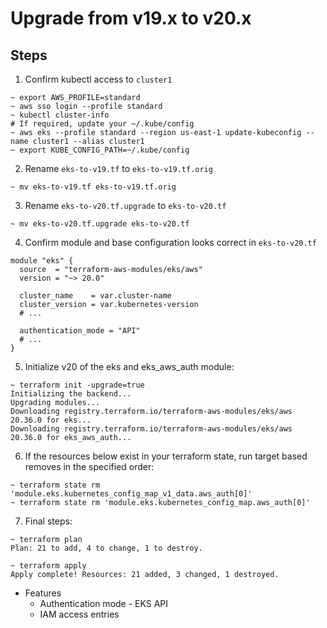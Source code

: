 # Upgrade from v19.x to v20.x

## Steps

1. Confirm kubectl access to `cluster1`

```shell
~ export AWS_PROFILE=standard
~ aws sso login --profile standard
~ kubectl cluster-info
# If required, update your ~/.kube/config
~ aws eks --profile standard --region us-east-1 update-kubeconfig --name cluster1 --alias cluster1
~ export KUBE_CONFIG_PATH=~/.kube/config
```

2. Rename `eks-to-v19.tf` to `eks-to-v19.tf.orig`

```shell
~ mv eks-to-v19.tf eks-to-v19.tf.orig
```

3. Rename `eks-to-v20.tf.upgrade` to `eks-to-v20.tf`

```shell
~ mv eks-to-v20.tf.upgrade eks-to-v20.tf
```

4. Confirm module and base configuration looks correct in `eks-to-v20.tf`

```hcl
module "eks" {
  source  = "terraform-aws-modules/eks/aws"
  version = "~> 20.0"

  cluster_name    = var.cluster-name
  cluster_version = var.kubernetes-version
  # ...
  
  authentication_mode = "API"
  # ...
}
```

5. Initialize v20 of the eks and eks_aws_auth module:

```shell
~ terraform init -upgrade=true
Initializing the backend...
Upgrading modules...
Downloading registry.terraform.io/terraform-aws-modules/eks/aws 20.36.0 for eks...
Downloading registry.terraform.io/terraform-aws-modules/eks/aws 20.36.0 for eks_aws_auth...
```

6. If the resources below exist in your terraform state, run target based removes in the specified order:

```shell
~ terraform state rm 'module.eks.kubernetes_config_map_v1_data.aws_auth[0]'
~ terraform state rm 'module.eks.kubernetes_config_map.aws_auth[0]'
```

7. Final steps:

```shell
~ terraform plan
Plan: 21 to add, 4 to change, 1 to destroy.

~ terraform apply
Apply complete! Resources: 21 added, 3 changed, 1 destroyed.
```

- Features
  - Authentication mode - EKS API
  - IAM access entries
